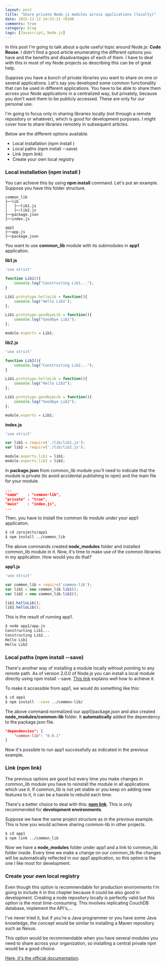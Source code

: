 ```yaml
---
layout: post
title: "Share private Node.js modules across applications (locally)"
date: 2015-11-12 14:53:11 +0100
comments: true
category: blog
tags: [Javascript, Node.js]
---
```


In this post I'm going to talk about a quite useful topic around Node.js: **Code Reuse**. I didn't find a good article enumerating the different options you have and the benefits and disadvantages of each of them. I have to deal with this in most of my Node projects so describing this can be of great help.
<!-- more -->
Suppose you have a bunch of private libraries you want to share on one or several applications. Let's say you developed some common functionality that can be used in different applications. You have to be able to share them across your Node applications in a centralized way, but privately, because you don't want them to be publicly accessed. These are only for our personal use.

I'm going to focus only in sharing libraries locally (not through a remote repository or whatever), which is good for development purposes. I might cover how to share libraries remotely in subsequent articles.

Below are the different options available.

* Local installation (npm install <folder>)
* Local paths (npm install --save)
* Link (npm link)
* Create your own local registry

### Local installation (npm install <folder>)
You can achieve this by using **npm install** command. Let's put an example. Suppose you have this folder structure.

```
common_lib
├──lib
|   ├──lib1.js
|   ├──lib2.js
├──package.json
├──index.js

app1
├──app.js
├──package.json
```

You want to use **common_lib** module with its submodules in **app1** application.

**lib1.js**

```js
'use strict'

function Lib1(){
	console.log("Constructing Lib1...");
}

Lib1.prototype.helloLib = function(){
	console.log("Hello Lib1");
};

Lib1.prototype.goodbyeLib = function(){
	console.log("Goodbye Lib1");
};

module.exports = Lib1;
```

**lib2.js**
```js
'use strict'

function Lib2(){
	console.log("Constructing Lib2...");
}

Lib1.prototype.helloLib = function(){
	console.log("Hello Lib2");
};

Lib1.prototype.goodbyeLib = function(){
	console.log("Goodbye Lib2");
};

module.exports = Lib1;
```

**index.js**

```js
'use strict'

var lib1 = require('./lib/lib1.js');
var lib2 = require('./lib/lib2.js');

module.exports.lib1 = lib1;
module.exports.lib2 = lib2;
```

In **package.json** from common_lib module you'll need to indicate that the module is private (to avoid accidental publishing to npm) and the main file for your module.

```json
...
"name"    : "common-lib",
"private" : "true",
"main"    : "index.js",
...
```

Then, you have to install the common lib module under your app1 application.

```sh
$ cd /projects/app1
$ npm install ../common_lib
```

The above commands created **node_modules** folder and installed common_lib module in it. Now, it's time to make use of the common libraries in my application. How would you do that?

**app1.js**

```js
'use strict'

var common_lib = require('common-lib');
var lib1 = new common_lib.lib1();
var lib2 = new common_lib.lib2();

lib1.helloLib();
lib2.helloLib();
```

This is the result of running app1.

```sh
$ node app1/app.js
Constructing Lib1...
Constructing Lib2...
Hello Lib1
Hello Lib2
```

### Local paths (npm install --save)

There's another way of installing a module locally without pointing to any remote path.	As of version 2.0.0 of Node.js you can install a local module directly using npm install --save. [This link](https://docs.npmjs.com/files/package.json#local-paths) explains well how to achieve it.

To make it accessible from app1, we would do something like this:

```sh
$ cd app1
$ npm install --save ../common-lib/
```

The above command normalized our app1/package.json and also created **node_modules/common-lib** folder. It **automatically** added the dependency to the package.json file.

```json
"dependencies": {
    "common-lib": "0.0.1"
}
```

Now it's possible to run app1 successfully as indicated in the previous example.

### Link (npm link)
The previous options are good but every time you make changes in common_lib module you have to reinstall the module in all applications which use it. If common_lib is not yet stable or you keep on adding new features to it, it can be a hassle to rebuild each time.

There's a better choice to deal with this: [**npm link**](https://docs.npmjs.com/cli/link). This is only recommended for **development environments**.

Suppose we have the same project structure as in the previous example. This is how you would achieve sharing common-lib in other projects.

```sh
$ cd app1
$ npm link ../common_lib
```

Now we have a **node_modules** folder under app1 and a link to common_lib folder inside. Every time we make a change on our common_lib the changes will be automatically reflected in our app1 application, so this option is the one I like most for development.

### Create your own local registry

Even though this option is recommendable for production environments I'm going to include it in this chapter because it could be also good in development. Creating a node repository locally is perfectly valid but this option is the most time-consuming. This involves replicating CouchDB database, implement the API's,...

I've never tried it, but if you're a Java programmer or you have some Java knowledge, the concept would be similar to installing a Maven repository such as Nexus.

This option would be recommendable when you have several modules you need to share across your organization, so installing a central private npm would be a good choice.

[Here, it's the official documentation](https://docs.npmjs.com/misc/registry).
